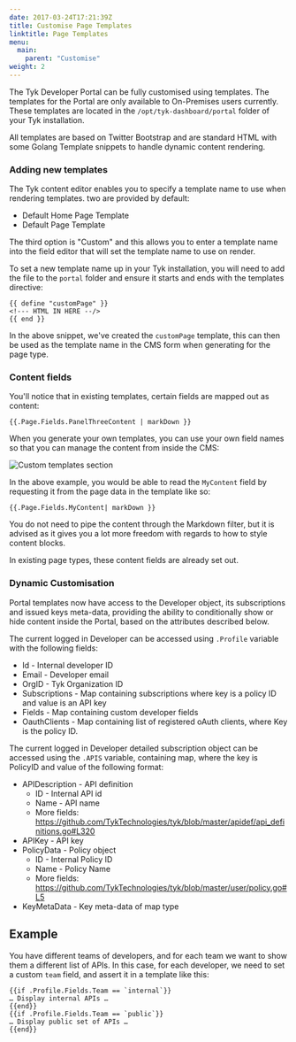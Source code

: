 ```yaml
---
date: 2017-03-24T17:21:39Z
title: Customise Page Templates
linktitle: Page Templates
menu:
  main:
    parent: "Customise"
weight: 2 
---
```


The Tyk Developer Portal can be fully customised using templates. The templates for the Portal are only available to On-Premises users currently. These templates are located in the `/opt/tyk-dashboard/portal` folder of your Tyk installation.

All templates are based on Twitter Bootstrap and are standard HTML with some Golang Template snippets to handle dynamic content rendering.

### Adding new templates

The Tyk content editor enables you to specify a template name to use when rendering templates. two are provided by default:

*   Default Home Page Template
*   Default Page Template

The third option is "Custom" and this allows you to enter a template name into the field editor that will set the template name to use on render.

To set a new template name up in your Tyk installation, you will need to add the file to the `portal` folder and ensure it starts and ends with the templates directive:

```
{{ define "customPage" }}
<!--- HTML IN HERE --/>
{{ end }}
```

In the above snippet, we've created the `customPage` template, this can then be used as the template name in the CMS form when generating for the page type.

### Content fields

You'll notice that in existing templates, certain fields are mapped out as content:

```
{{.Page.Fields.PanelThreeContent | markDown }}
```

When you generate your own templates, you can use your own field names so that you can manage the content from inside the CMS:

![Custom templates section][1]

In the above example, you would be able to read the `MyContent` field by requesting it from the page data in the template like so:

```
{{.Page.Fields.MyContent| markDown }}
```

You do not need to pipe the content through the Markdown filter, but it is advised as it gives you a lot more freedom with regards to how to style content blocks.

In existing page types, these content fields are already set out.

### Dynamic Customisation

Portal templates now have access to the Developer object, its subscriptions and issued keys meta-data, providing the ability to conditionally show or hide content inside the Portal, based on the attributes described below.

The current logged in Developer can be accessed using `.Profile` variable with the following fields:

*   Id - Internal developer ID
*   Email - Developer email
*   OrgID - Tyk Organization ID
*   Subscriptions  - Map containing subscriptions where key is a policy ID and value is an API key
*   Fields - Map containing custom developer fields
*   OauthClients - Map containing list of registered oAuth clients, where Key is the policy ID.

The current logged in Developer detailed subscription object can be accessed using the `.APIS` variable, containing map, where the key is PolicyID and value of the following format:
 
*   APIDescription - API definition
      * ID - Internal API id
      * Name - API name
      * More fields: https://github.com/TykTechnologies/tyk/blob/master/apidef/api_definitions.go#L320
*   APIKey - API key
*   PolicyData - Policy object
      * ID - Internal Policy ID
      * Name - Policy Name
      * More fields: https://github.com/TykTechnologies/tyk/blob/master/user/policy.go#L5
*   KeyMetaData - Key meta-data of map type

## Example
You have different teams of developers, and for each team we want to show them a different list of APIs. In this case, for each developer, we need to set a custom  `team` field, and assert it in a template like this:

```
{{if .Profile.Fields.Team == `internal`}}
… Display internal APIs …
{{end}}
{{if .Profile.Fields.Team == `public`}}
… Display public set of APIs …
{{end}}
```

[1]: /docs/img/dashboard/portal-management/page_settings_2.5.png